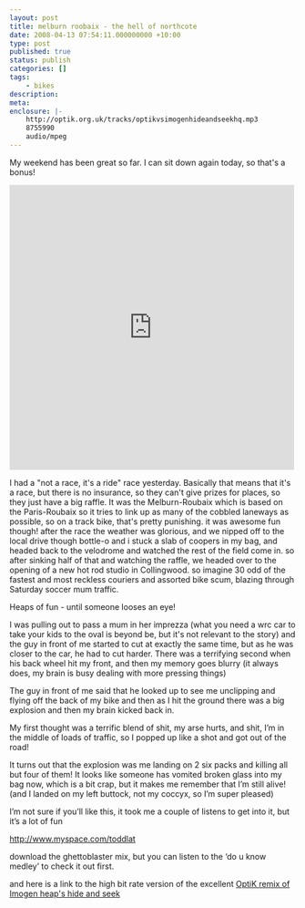 ```yaml
---
layout: post
title: melburn roobaix - the hell of northcote
date: 2008-04-13 07:54:11.000000000 +10:00
type: post
published: true
status: publish
categories: []
tags:
    - bikes
description:
meta:
enclosure: |-
    http://optik.org.uk/tracks/optikvsimogenhideandseekhq.mp3
    8755990
    audio/mpeg
---
```


<p >My weekend has been great so far. I can sit down again today, so that's a bonus!</p>
<p><iframe src="http://www.flickr.com/slideShow/index.gne?user_id=95698107@N00&amp;tags=bike" align="middle" frameborder="0" height="500" scrolling="no" width="500">
There really should be an iframe here :(
</iframe> </p>
<p >I had a "not a race, it's a ride" race yesterday. Basically that means that it's a race, but there is no insurance, so they can't give prizes for places, so they just have a big raffle. It was the Melburn-Roubaix which is based on the Paris-Roubaix so it tries to link up as many of the cobbled laneways as possible, so on a track bike, that's pretty punishing. it was awesome fun though! after the race the weather was glorious, and we nipped off to the local drive though bottle-o and i stuck a slab of coopers in my bag, and headed back to the velodrome and watched the rest of the field come in. so after sinking half of that and watching the raffle, we headed over to the opening of a new hot rod studio in Collingwood. so imagine 30 odd of the fastest and most reckless couriers and assorted bike scum, blazing through Saturday soccer mum traffic.</p>
<p >Heaps of fun - until someone looses an eye!</p>
<p >I was pulling out to pass a mum in her imprezza (what you need a wrc car to take your kids to the oval is beyond be, but it's not relevant to the story) and the guy in front of me started to cut at exactly the same time, but as he was closer to the car, he had to cut harder. There was a terrifying second when his back wheel hit my front, and then my memory goes blurry (it always does, my brain is busy dealing with more pressing things)</p>
<p >The guy in front of me said that he looked up to see me unclipping and flying off the back of my bike and then as I hit the ground there was a big explosion and then my brain kicked back in.</p>
<p >My first thought was a terrific blend of shit, my arse hurts, and shit, I’m in the middle of loads of traffic, so I popped up like a shot and got out of the road!</p>
<p >It turns out that the explosion was me landing on 2 six packs and killing all but four of them! It looks like someone has vomited broken glass into my bag now, which is a bit crap, but it makes me remember that I’m still alive! (and I landed on my left buttock, not my coccyx, so I’m super pleased)</p>
<p ><o:p> </o:p></p>
<p >I’m not sure if you’ll like this, it took me a couple of listens to get into it, but it’s a lot of fun</p>
<p ><a href="http://www.myspace.com/toddlat">http://www.myspace.com/toddlat</a></p>
<p >download the ghettoblaster mix, but you can listen to the ‘do u know medley’ to check it out first.</p>
<p >and here is a link to the high bit rate version of the excellent <a href="http://optik.org.uk/tracks/optikvsimogenhideandseekhq.mp3">OptiK remix of Imogen heap's hide and seek</a></p>
<p >&nbsp;</p>
<p >&nbsp;</p>
